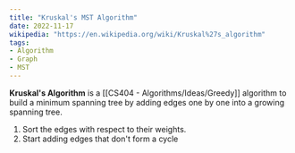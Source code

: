 ```yaml
---
title: "Kruskal's MST Algorithm"
date: 2022-11-17
wikipedia: "https://en.wikipedia.org/wiki/Kruskal%27s_algorithm"
tags:
- Algorithm
- Graph
- MST
---
```


**Kruskal's Algorithm** is a [[CS404 - Algorithms/Ideas/Greedy]] algorithm to build a minimum spanning tree by adding edges one by one into a growing spanning tree.

1. Sort the edges with respect to their weights.
2. Start adding edges that don't form a cycle